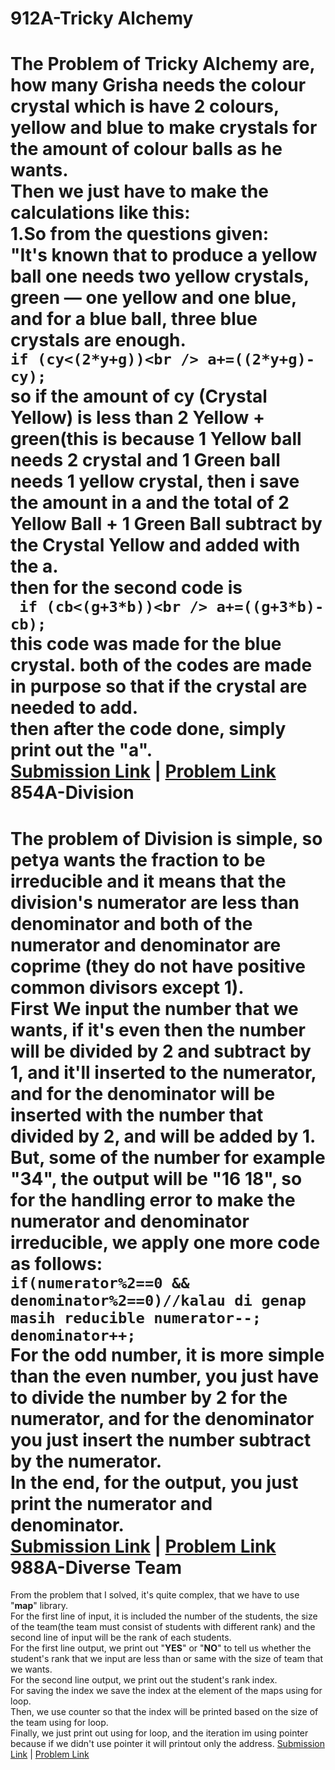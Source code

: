912A-Tricky Alchemy
=====
The Problem of Tricky Alchemy are, how many Grisha needs the colour crystal which is have 2 colours, yellow and blue to make crystals for the amount of colour balls as he wants.<br />
Then we just have to make the calculations like this:<br />
1.So from the questions given:<br />
"**It's known that to produce a yellow ball one needs two yellow crystals, green — one yellow and one blue, and for a blue ball, three blue crystals are enough.**<br />
`if (cy<(2*y+g))<br />
     a+=((2*y+g)-cy);`<br />
so if the amount of cy (Crystal Yellow) is less than 2 Yellow + green(this is because 1 Yellow ball needs 2 crystal and 1 Green ball needs 1 yellow crystal, then i save the amount in **a** and the total of 2 Yellow Ball + 1 Green Ball subtract by the Crystal Yellow and added with the **a**.<br />
then for the second code is<br />
` if (cb<(g+3*b))<br />
      a+=((g+3*b)-cb);`<br />
this code was made for the blue crystal.
both of the codes are made in purpose so that if the crystal are needed to add.<br />
then after the code done, simply print out the "**a**".<br />
[Submission Link](http://codeforces.com/contest/912/submission/42420830) | [Problem Link](http://codeforces.com/contest/912/problem/A)<br />
854A-Division
=====
The problem of Division is simple, so petya wants the fraction to be irreducible and it means that the division's numerator are less than denominator and both of the numerator and denominator are coprime (they do not have positive common divisors except 1).<br />
First We input the number that we wants, if it's even then the number will be divided by 2 and subtract by 1, and it'll inserted to the numerator, and for the denominator will be inserted with the number that divided by 2, and will be added by 1.<br />
But, some of the number for example "**34**", the output will be "**16 18**", so for the handling error to make the numerator and denominator irreducible, we apply one more code as follows:<br />
`if(numerator%2==0 && denominator%2==0)//kalau di genap masih reducible
    numerator--;
    denominator++;`<br />
For the odd number, it is more simple than the even number, you just have to divide the number by 2 for the numerator, and for the denominator you just insert the number subtract by the numerator.<br />
In the end, for the output, you just print the numerator and denominator.<br />
[Submission Link](http://codeforces.com/contest/854/submission/42424110) | [Problem Link](http://codeforces.com/contest/854/problem/A)<br />
988A-Diverse Team
=====
From the problem that I solved, it's quite complex, that we have to use "**map**" library.<br />
For the first line of input, it is included the number of the students, the size of the team(the team must consist of students with different rank) and the second line of input will be the rank of each students.<br />
For the first line output, we print out "**YES**" or "**NO**" to tell us whether the student's rank that we input are less than or same with the size of team that we wants.<br />
For the second line output, we print out the student's rank index.<br />
For saving the index we save the index at the element of the maps using for loop.<br />
Then, we use counter so that the index will be printed based on the size of the team using for loop.<br />
Finally, we just print out using for loop, and the iteration im using pointer because if we didn't use pointer it will printout only the address.
[Submission Link](http://codeforces.com/contest/988/submission/42427671) | [Problem Link](http://codeforces.com/contest/988/problem/A)<br />



    

